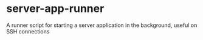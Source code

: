 # server-app-runner
A runner script for starting a server application in the background, useful on SSH connections
